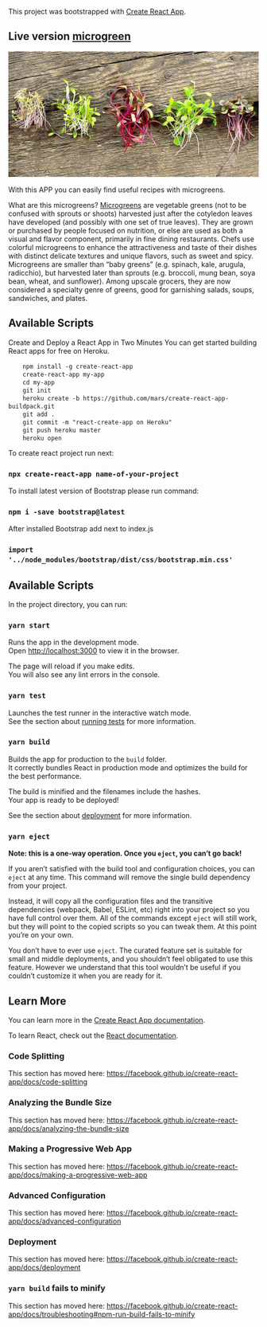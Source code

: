 This project was bootstrapped with [Create React App](https://github.com/facebook/create-react-app).
## Live version [microgreen](https://peaceful-crag-22986.herokuapp.com/)

![screen](https://github.com/Anna-Myzukina/microgreen/blob/master/src/img/easy-microgreens.jpg)

With this APP you can easily find useful recipes with microgreens.

What are this microgreens? [Microgreens](https://en.wikipedia.org/wiki/Microgreen) are vegetable greens (not to be confused with sprouts or shoots) harvested just after the cotyledon leaves have developed (and possibly with one set of true leaves). They are grown or purchased by people focused on nutrition, or else are used as both a visual and flavor component, primarily in fine dining restaurants. Chefs use colorful microgreens to enhance the attractiveness and taste of their dishes with distinct delicate textures and unique flavors, such as sweet and spicy. Microgreens are smaller than “baby greens” (e.g. spinach, kale, arugula, radicchio), but harvested later than sprouts (e.g. broccoli, mung bean, soya bean, wheat, and sunflower). Among upscale grocers, they are now considered a specialty genre of greens, good for garnishing salads, soups, sandwiches, and plates.


## Available Scripts

Create and Deploy a React App in Two Minutes
You can get started building React apps for free on Heroku.

        npm install -g create-react-app
        create-react-app my-app
        cd my-app
        git init
        heroku create -b https://github.com/mars/create-react-app-buildpack.git
        git add .
        git commit -m "react-create-app on Heroku"
        git push heroku master
        heroku open


To create react project run next:

### `npx create-react-app name-of-your-project`

To install latest version of Bootstrap please run command:

### `npm i -save bootstrap@latest`

After installed Bootstrap add next to index.js

### `import '../node_modules/bootstrap/dist/css/bootstrap.min.css'`



## Available Scripts


In the project directory, you can run:

### `yarn start`

Runs the app in the development mode.<br />
Open [http://localhost:3000](http://localhost:3000) to view it in the browser.

The page will reload if you make edits.<br />
You will also see any lint errors in the console.

### `yarn test`

Launches the test runner in the interactive watch mode.<br />
See the section about [running tests](https://facebook.github.io/create-react-app/docs/running-tests) for more information.

### `yarn build`

Builds the app for production to the `build` folder.<br />
It correctly bundles React in production mode and optimizes the build for the best performance.

The build is minified and the filenames include the hashes.<br />
Your app is ready to be deployed!

See the section about [deployment](https://facebook.github.io/create-react-app/docs/deployment) for more information.

### `yarn eject`

**Note: this is a one-way operation. Once you `eject`, you can’t go back!**

If you aren’t satisfied with the build tool and configuration choices, you can `eject` at any time. This command will remove the single build dependency from your project.

Instead, it will copy all the configuration files and the transitive dependencies (webpack, Babel, ESLint, etc) right into your project so you have full control over them. All of the commands except `eject` will still work, but they will point to the copied scripts so you can tweak them. At this point you’re on your own.

You don’t have to ever use `eject`. The curated feature set is suitable for small and middle deployments, and you shouldn’t feel obligated to use this feature. However we understand that this tool wouldn’t be useful if you couldn’t customize it when you are ready for it.

## Learn More

You can learn more in the [Create React App documentation](https://facebook.github.io/create-react-app/docs/getting-started).

To learn React, check out the [React documentation](https://reactjs.org/).

### Code Splitting

This section has moved here: https://facebook.github.io/create-react-app/docs/code-splitting

### Analyzing the Bundle Size

This section has moved here: https://facebook.github.io/create-react-app/docs/analyzing-the-bundle-size

### Making a Progressive Web App

This section has moved here: https://facebook.github.io/create-react-app/docs/making-a-progressive-web-app

### Advanced Configuration

This section has moved here: https://facebook.github.io/create-react-app/docs/advanced-configuration

### Deployment

This section has moved here: https://facebook.github.io/create-react-app/docs/deployment

### `yarn build` fails to minify

This section has moved here: https://facebook.github.io/create-react-app/docs/troubleshooting#npm-run-build-fails-to-minify

